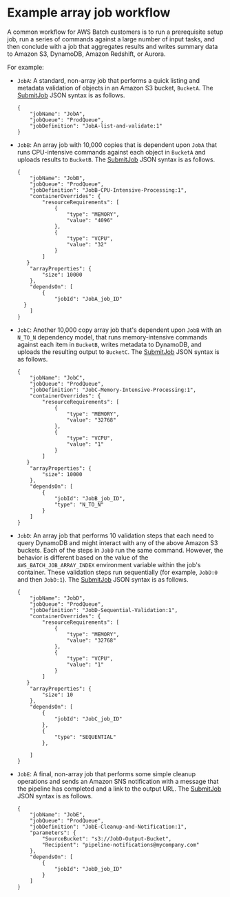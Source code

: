 # Example array job workflow<a name="example_array_job"></a>

A common workflow for AWS Batch customers is to run a prerequisite setup job, run a series of commands against a large number of input tasks, and then conclude with a job that aggregates results and writes summary data to Amazon S3, DynamoDB, Amazon Redshift, or Aurora\.

For example:
+ `JobA`: A standard, non\-array job that performs a quick listing and metadata validation of objects in an Amazon S3 bucket, `BucketA`\. The [SubmitJob](https://docs.aws.amazon.com/batch/latest/APIReference/API_SubmitJob.html) JSON syntax is as follows\.

  ```
  {
      "jobName": "JobA",
      "jobQueue": "ProdQueue",
      "jobDefinition": "JobA-list-and-validate:1"
  }
  ```
+ `JobB`: An array job with 10,000 copies that is dependent upon `JobA` that runs CPU\-intensive commands against each object in `BucketA` and uploads results to `BucketB`\. The [SubmitJob](https://docs.aws.amazon.com/batch/latest/APIReference/API_SubmitJob.html) JSON syntax is as follows\.

  ```
  {
      "jobName": "JobB",
      "jobQueue": "ProdQueue",
      "jobDefinition": "JobB-CPU-Intensive-Processing:1",
      "containerOverrides": {
          "resourceRequirements": [
              {
                  "type": "MEMORY",
                  "value": "4096"
              },
              {
                  "type": "VCPU",
                  "value": "32"
              }
          ]
     }
      "arrayProperties": {
          "size": 10000
      },
      "dependsOn": [
          {
              "jobId": "JobA_job_ID"
    }
      ]
  }
  ```
+ `JobC`: Another 10,000 copy array job that's dependent upon `JobB` with an `N_TO_N` dependency model, that runs memory\-intensive commands against each item in `BucketB`, writes metadata to DynamoDB, and uploads the resulting output to `BucketC`\. The [SubmitJob](https://docs.aws.amazon.com/batch/latest/APIReference/API_SubmitJob.html) JSON syntax is as follows\.

  ```
  {
      "jobName": "JobC",
      "jobQueue": "ProdQueue",
      "jobDefinition": "JobC-Memory-Intensive-Processing:1",
      "containerOverrides": {
          "resourceRequirements": [
              {
                  "type": "MEMORY",
                  "value": "32768"
              },
              {
                  "type": "VCPU",
                  "value": "1"
              }
          ]
     }
      "arrayProperties": {
          "size": 10000
      },
      "dependsOn": [
          {
              "jobId": "JobB_job_ID",
              "type": "N_TO_N"
          }
      ]
  }
  ```
+ `JobD`: An array job that performs 10 validation steps that each need to query DynamoDB and might interact with any of the above Amazon S3 buckets\. Each of the steps in `JobD` run the same command\. However, the behavior is different based on the value of the `AWS_BATCH_JOB_ARRAY_INDEX` environment variable within the job's container\. These validation steps run sequentially \(for example, `JobD:0` and then `JobD:1`\)\. The [SubmitJob](https://docs.aws.amazon.com/batch/latest/APIReference/API_SubmitJob.html) JSON syntax is as follows\.

  ```
  {
      "jobName": "JobD",
      "jobQueue": "ProdQueue",
      "jobDefinition": "JobD-Sequential-Validation:1",
      "containerOverrides": {
          "resourceRequirements": [
              {
                  "type": "MEMORY",
                  "value": "32768"
              },
              {
                  "type": "VCPU",
                  "value": "1"
              }
          ]
     }
      "arrayProperties": {
          "size": 10
      },
      "dependsOn": [
          {
              "jobId": "JobC_job_ID"
          },
          {
              "type": "SEQUENTIAL"
          },
   
      ]
  }
  ```
+ `JobE`: A final, non\-array job that performs some simple cleanup operations and sends an Amazon SNS notification with a message that the pipeline has completed and a link to the output URL\. The [SubmitJob](https://docs.aws.amazon.com/batch/latest/APIReference/API_SubmitJob.html) JSON syntax is as follows\.

  ```
  {
      "jobName": "JobE",
      "jobQueue": "ProdQueue",
      "jobDefinition": "JobE-Cleanup-and-Notification:1",
      "parameters": {
          "SourceBucket": "s3://JobD-Output-Bucket",
          "Recipient": "pipeline-notifications@mycompany.com"
      },
      "dependsOn": [
          {
              "jobId": "JobD_job_ID"
          }
      ]
  }
  ```